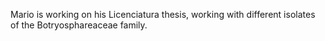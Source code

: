 Mario is working on his Licenciatura thesis, working with different isolates of the Botryosphareaceae family.
